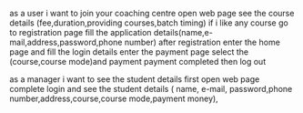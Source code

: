as a user i want to
 join your coaching centre open  web page see the course details (fee,duration,providing courses,batch timing)
 if i like any course go to registration page fill the application details(name,e-mail,address,password,phone number)
 after registration enter the home page  and fill the login details enter the payment page select the (course,course mode)and payment
 payment completed then log out

as a manager i want to
 see the student details
 first open web page complete login and see the student details  ( name, e-mail, password,phone number,address,course,course mode,payment money),

